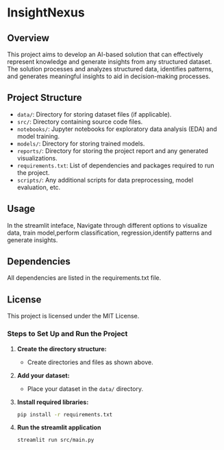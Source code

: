 # InsightNexus

## Overview
This project aims to develop an AI-based solution that can effectively represent knowledge and generate insights from any structured dataset. The solution processes and analyzes structured data, identifies patterns, and generates meaningful insights to aid in decision-making processes.

## Project Structure
- `data/`: Directory for storing dataset files (if applicable).
- `src/`: Directory containing source code files.
- `notebooks/`: Jupyter notebooks for exploratory data analysis (EDA) and model training.
- `models/`: Directory for storing trained models.
- `reports/`: Directory for storing the project report and any generated visualizations.
- `requirements.txt`: List of dependencies and packages required to run the project.
- `scripts/`: Any additional scripts for data preprocessing, model evaluation, etc.



## Usage

In the streamlit inteface, Navigate through different options to visualize data, train model,perform classification, regression,identify patterns and generate insights.

## Dependencies

All dependencies are listed in the requirements.txt file.

## License

This project is licensed under the MIT License.



### Steps to Set Up and Run the Project

1. **Create the directory structure:**
   - Create directories and files as shown above.
   
2. **Add your dataset:**
   - Place your dataset in the `data/` directory.

3. **Install required libraries:**
   ```bash
   pip install -r requirements.txt

4. **Run the streamlit application**
    ```bash
    streamlit run src/main.py

